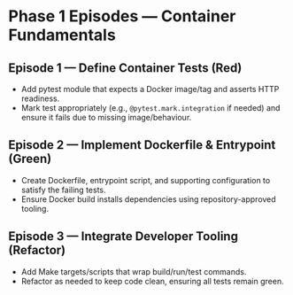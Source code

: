 <!-- markdownlint-disable MD013 -->
# Phase 1 Episodes — Container Fundamentals

## Episode 1 — Define Container Tests (Red)

- Add pytest module that expects a Docker image/tag and asserts HTTP readiness.
- Mark test appropriately (e.g., `@pytest.mark.integration` if needed) and ensure it fails due to missing image/behaviour.

## Episode 2 — Implement Dockerfile & Entrypoint (Green)

- Create Dockerfile, entrypoint script, and supporting configuration to satisfy the failing tests.
- Ensure Docker build installs dependencies using repository-approved tooling.

## Episode 3 — Integrate Developer Tooling (Refactor)

- Add Make targets/scripts that wrap build/run/test commands.
- Refactor as needed to keep code clean, ensuring all tests remain green.
